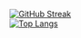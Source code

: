 [![GitHub Streak](http://github-readme-streak-stats.herokuapp.com?user=mac-web&theme=iceberg&hide_border=true&border_radius=35)](https://git.io/streak-stats)  
[![Top Langs](https://github-readme-stats.vercel.app/api/top-langs/?username=mac-web&layout=compact&theme=vision-friendly-dark&hide_border)](https://github.com/anuraghazra/github-readme-stats)
